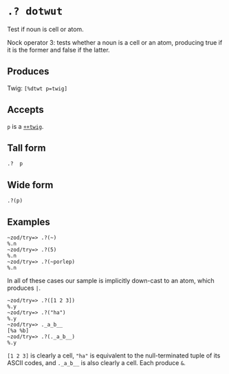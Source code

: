 `.? dotwut`
===========

Test if noun is cell or atom.

Nock operator 3: tests whether a noun is a cell or an
atom, producing true if it is the former and false if the latter.

Produces
--------

Twig: `[%dtwt p=twig]`

Accepts
-------

`p` is a [`++twig`]().

Tall form
---------

    .?  p

Wide form
---------

    .?(p)

Examples
--------

    ~zod/try=> .?(~)
    %.n
    ~zod/try=> .?(5)
    %.n
    ~zod/try=> .?(~porlep)
    %.n

In all of these cases our sample is implicitly down-cast to an atom,
which produces `|`.

    ~zod/try=> .?([1 2 3])
    %.y
    ~zod/try=> .?("ha")
    %.y
    ~zod/try=> ._a_b__
    [%a %b]
    ~zod/try=> .?(._a_b__)
    %.y

`[1 2 3]` is clearly a cell, `"ha"` is equivalent to the null-terminated
tuple of its ASCII codes, and `._a_b__` is also clearly a cell. Each
produce `&`.
